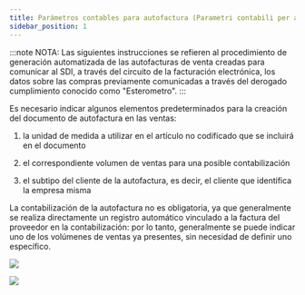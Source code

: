 ```yaml
---
title: Parámetros contables para autofactura (Parametri contabili per autofattura)
sidebar_position: 1
---
```

:::note NOTA:
Las siguientes instrucciones se refieren al procedimiento de generación automatizada de las autofacturas de venta creadas para comunicar al SDI, a través del circuito de la facturación electrónica, los datos sobre las compras previamente comunicadas a través del derogado cumplimiento conocido como "Esterometro".
:::

Es necesario indicar algunos elementos predeterminados para la creación del documento de autofactura en las ventas:

1) la unidad de medida a utilizar en el artículo no codificado que se incluirá en el documento

2) el correspondiente volumen de ventas para una posible contabilización

3) el subtipo del cliente de la autofactura, es decir, el cliente que identifica la empresa misma

La contabilización de la autofactura no es obligatoria, ya que generalmente se realiza directamente un registro automático vinculado a la factura del proveedor en la contabilización: por lo tanto, generalmente se puede indicar uno de los volúmenes de ventas ya presentes, sin necesidad de definir uno específico.

![](/img/it-it/finance-area/e-invoice/auto-invoice/parameters1.png)

![](/img/it-it/finance-area/e-invoice/auto-invoice/parameters2.png)
